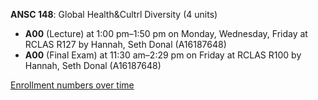 **ANSC 148**: Global Health&Cultrl Diversity (4 units)

- **A00** (Lecture) at 1:00 pm–1:50 pm on Monday, Wednesday, Friday at RCLAS R127 by Hannah, Seth Donal (A16187648)
- **A00** (Final Exam) at 11:30 am–2:29 pm on Friday at RCLAS R100 by Hannah, Seth Donal (A16187648)

[Enrollment numbers over time](./ANSC148.tsv)
